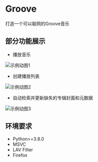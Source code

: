 # Groove

打造一个可以联网的Groove音乐

## 部分功能展示

* 播放音乐

![示例动图1](docs/example_gif/播放本地音乐.gif)

* 创建播放列表

![示例动图2](docs/example_gif/创建播放列表.gif)

* 自动检索并更新缺失的专辑封面和元数据

![示例动图3](docs/example_gif/爬虫.gif)

## 环境要求
* Python>=3.8.0
* MSVC
* LAV Filter
* Firefox